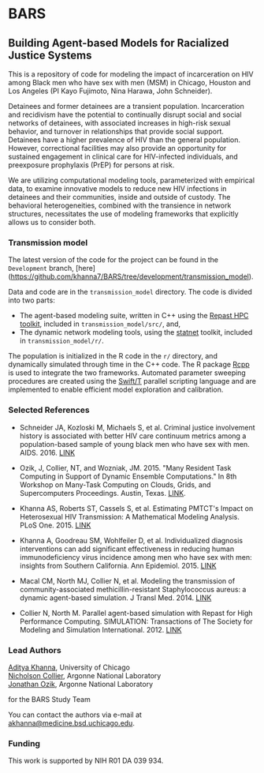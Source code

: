 # BARS
## Building Agent-based Models for Racialized Justice Systems

This is a repository of code for modeling the impact of incarceration on HIV among Black men who have sex with men (MSM) in Chicago, Houston and Los Angeles (PI Kayo Fujimoto, Nina Harawa, John Schneider). 

Detainees and former detainees are a transient population. Incarceration and recidivism have the potential to continually disrupt social and social networks of detainees, with associated increases in high-risk sexual behavior, and turnover in relationships that provide social support. Detainees have a higher prevalence of HIV than the general population. However, correctional facilities may also provide an opportunity for sustained engagement in clinical care for HIV-infected individuals, and preexposure prophylaxis (PrEP) for persons at risk. 

We are utilizing computational modeling tools, parameterized with empirical data, to examine innovative models to reduce new HIV infections in detainees and their communities, inside and outside of custody. The behavioral heterogeneities, combined with the transience in network structures, necessitates the use of modeling frameworks that explicitly allows us to consider both. 

### Transmission model

The latest version of the code for the project can be found in the `Development` branch, [here] (https://github.com/khanna7/BARS/tree/development/transmission_model). 

   Data and code are in the `transmission_model` directory. 
   The code is divided into two parts: 
   
   * The agent-based modeling suite, written in C++ using the [Repast HPC toolkit](https://repast.github.io/repast_hpc.html), included in `transmission_model/src/`, and,
   * The dynamic network modeling tools, using the [statnet](http://www.statnet.org/) toolkit, included in `transmission_model/r/`.  
     
The population is initialized in the R code in the `r/` directory, and dynamically simulated through time in the C++ code. The R package [Rcpp](https://cran.r-project.org/web/packages/Rcpp/index.html) is used to integrate the two frameworks. Automated parameter sweeping procedures are created using the  [Swift/T](http://swift-lang.org/Swift-T/) parallel scripting language and are implemented to enable efficient model exploration and calibration.

### Selected References   

* Schneider JA, Kozloski M, Michaels S, et al. Criminal justice involvement history is associated with better HIV care continuum metrics among a population-based sample of young black men who have sex with men. AIDS. 2016. [LINK](https://www.ncbi.nlm.nih.gov/pubmed/27662544) 

* Ozik, J, Collier, NT, and Wozniak, JM. 2015. "Many Resident Task Computing in Support of Dynamic Ensemble Computations." In 8th Workshop on Many-Task Computing on Clouds, Grids, and Supercomputers Proceedings. Austin, Texas. [LINK](http://datasys.cs.iit.edu/events/MTAGS15/program.html).

* Khanna AS, Roberts ST, Cassels S, et al. Estimating PMTCT's Impact on Heterosexual HIV Transmission: A Mathematical Modeling Analysis. PLoS One. 2015. [LINK](https://www.ncbi.nlm.nih.gov/pubmed/26262889)
   
* Khanna A, Goodreau SM, Wohlfeiler D, et al. Individualized diagnosis interventions can add significant effectiveness in reducing human immunodeficiency virus incidence among men who have sex with men: insights from Southern California. Ann Epidemiol. 2015. [LINK](https://www.ncbi.nlm.nih.gov/pubmed/25453725)   
   
* Macal CM, North MJ, Collier N, et al. Modeling the transmission of community-associated methicillin-resistant Staphylococcus aureus: a dynamic agent-based simulation. J Transl Med. 2014. [LINK](https://www.ncbi.nlm.nih.gov/pubmed/24886400)

* Collier N, North M. Parallel agent-based simulation with Repast for High Performance Computing. SIMULATION: Transactions of The Society for Modeling and Simulation International. 2012. [LINK](http://sim.sagepub.com/content/89/10/1215)  
   

   

### Lead Authors        

   [Aditya Khanna](https://github.com/khanna7), University of Chicago    
   [Nicholson Collier](https://github.com/ncollier), Argonne National Laboratory    
   [Jonathan Ozik](https://github.com/jozik), Argonne National Laboratory   
    
   for the BARS Study Team     
   
   You can contact the authors via
e-mail at <akhanna@medicine.bsd.uchicago.edu>. 
  

### Funding
This work is supported by NIH R01 DA 039 934.
